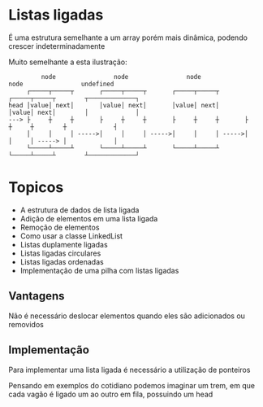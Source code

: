 # Listas ligadas

É uma estrutura semelhante a um array porém mais dinâmica, podendo crescer indeterminadamente

Muito semelhante a esta ilustração:

```
         node                node                node                node                undefined
     ┌─────┬─────┬       ┌─────┬─────┬       ┌─────┬─────┬       ┌─────┬─────┬        ┬─────────────┐
head │value│ next│       │value│ next│       │value│ next│       │value│ next│        │             │
---> ├     ┼     ┼       ├     ┼     ┼       ├     ┼     ┼       ├     ┼     ┼        ┼             ┤
     │     │     │ ----->│     │     │ ----->│     │     │ ----->│     │     │ -----> │             │
     └─────┴─────┴       └─────┴─────┴       └─────┴─────┴       └─────┴─────┴        ┴─────────────┘
```

# Topicos

- A estrutura de dados de lista ligada
- Adição de elementos em uma lista ligada
- Remoção de elementos
- Como usar a classe LinkedList
- Listas duplamente ligadas
- Listas ligadas circulares
- Listas ligadas ordenadas
- Implementação de uma pilha com listas ligadas

## Vantagens

Não é necessário deslocar elementos quando eles são adicionados ou removidos

## Implementação

Para implementar uma lista ligada é necessário a utilização de ponteiros

Pensando em exemplos do cotidiano podemos imaginar um trem, em que cada vagão é ligado um ao outro em fila, possuindo um head
